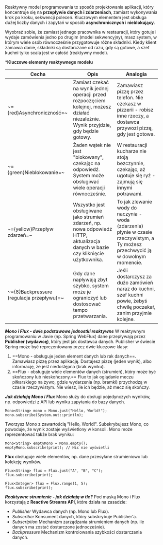 Reaktywny model programowania to sposób projektowania aplikacji, który koncentruje się na **przepływie danych i zdarzeniach**, zamiast wykonywania krok po kroku, sekwencji poleceń. Kluczowym elementem jest obsługa dużej liczby danych i zapytań w sposób **asynchronicznych i nieblokujący**.

Wyobraź sobie, że zamiast jednego pracownika w restauracji, który gotuje i wydaje zamówienia jedno po drugim (model sekwencyjny), masz system, w którym wiele osób równocześnie przygotowuje różne składniki. Kiedy klient zamawia danie, składniki są dostarczane od razu, gdy są gotowe, a szef kuchni tylko scala jest w całość (reaktywny model).

***Kluczowe elementy reaktywnego modelu**

| Cecha                                     | Opis                                                                                                                                 | Analogia                                                                                                                          |
| ----------------------------------------- | ------------------------------------------------------------------------------------------------------------------------------------ | --------------------------------------------------------------------------------------------------------------------------------- |
| ~={red}Asynchroniczność=~                 | Zamiast czekać na wynik jednej operacji przed rozpoczęciem kolejnej, możesz działać niezależnie. Wynik przyjdzie, gdy będzie gotowy. | Zamawiasz pizzę przez telefon. Nie czekasz w pizzerii - robisz inne rzeczy, a dostawca przywozi pizzę, gdy jest gotowa.           |
| ~={green}Nieblokowanie=~                  | Żaden wątek nie jest "blokowany", czekając na odpowiedź. System może obsługiwać wiele operacji równocześnie.                         | W restauracji kucharze nie stoją bezczynnie, czekając, aż ugotuje się ryż - zajmują się innymi potrawami.                         |
| ~={yellow}Przepływ zdarzeń=~              | Wszystko jest obsługiwane jako strumień zdarzeń, np. nowa odpowiedź HTTP, aktualizacja danych w bazie czy kliknięcie użytkownika.    | To jak zlewanie wody do naczynia - woda (zdarzenia) płynie w czasie rzeczywistym, a Ty możesz przechwycić ją w dowolnym momencie. |
| ~={8}Backpressure (regulacja przepływu)=~ | Gdy dane napływają zbyt szybko, system może je ograniczyć lub dostosować tempo przetwarzania.                                        | Jeśli dostarczysz za dużo zamówień naraz do kuchni, szef kuchni powie, żebyś chwilę poczekał, zanim przyjmie kolejne.             |
***Mono i Flux - dwie podstawowe jednostki reaktywne***
W reaktywnym programowaniu w Javie (np. Spring WebFlux) dane przepływają przez **Publisher (wydawcę)**, który jest jak dostawca danych. Publisher w świecie Spring może być reprezentowany przez dwie kluczowe klasy:
1. ==Mono - obsługuje jeden element danych lub rak danych==. Zamawiasz pizzę przez aplikację. Dostajesz pizzę (jeden wynik), albo informację, że jest niedostępna (brak wyniku).
2. ==Flux - obsługuje wiele elementów danych (strumień), który może być skończony lub nieskończony.== Flux to jak oglądanie meczu piłkarskiego na żywo, gdzie wydarzenia (np. bramki) przychodzą w czasie rzeczywistym. Nie wiesz, ile ich będzie, aż mecz się skończy.

***Jak działają Mono i Flux***
Mono służy do obsługi pojedynczych wyników, np. odpowiedzi z API lub wyniku zapytania do bazy danych.
```
Mono<String> mono = Mono.just("Hello, World!");
mono.subscribe(System.out::println);
```
Tworzysz Mono z zawartością "Hello, World!". Subskrybujesz Mono, co powoduje, że wynik zostaje wyświetlony w konsoli. 
Mono może reprezentować także brak wyniku:
```
Mono<String> emptyMono = Mono.empty();
emptyMono.subscribe(print); // Nic nie wyświetli
```

**Flux** obsługuje wiele elementów, np. dane przesyłane strumieniowo lub kolekcję wyników.
```
Flux<String> flux = Flux.just("A", "B", "C");
flux.subscribe(print);
```
```
Flux<Integer> flux = Flux.range(1, 5);
flux.subscribe(print);
```

***Reaktywne strumienie - jak działają w tle?***
Pod maską Mono i Flux korzystają z **Reactive Streams API**, które działa na zasadzie:
- *Publisher* Wydawca danych (np. Mono lub Flux).
- *Subscriber* Konsument danych, który subskrybuje Publisher'a.
- *Subscription* Mechanizm zarządzania strumieniem danych (np. ile danych ma zostać dostarczone jednocześnie).
- *Backpressure* Mechanizm kontrolowania szybkości dostarczania danych.